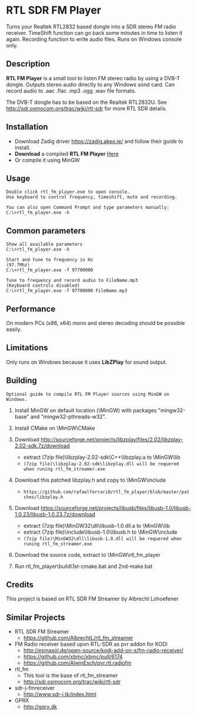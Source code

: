 RTL SDR FM Player
===================
Turns your Realtek RTL2832 based dongle into a SDR stereo FM radio receiver.
TimeShift function can go back some minutes in time to listen it again.
Recording function to write audio files.
Runs on Windows console only.

Description
-----------
**RTL FM Player** is a small tool to listen FM stereo radio by using a DVB-T dongle.
Outputs stereo audio directly to any Windows sond card.
Can record audio to .aac .flac .mp3 .ogg .wav file formats.

The DVB-T dongle has to be based on the Realtek RTL2832U.
See http://sdr.osmocom.org/trac/wiki/rtl-sdr for more RTL SDR details.

Installation
------------
- Download Zadig driver https://zadig.akeo.ie/ and follow their guide to install.
- **Download** a compiled **RTL FM Player** [Here](https://github.com/rafaelferrari0/rtl_fm_player/blob/master/release/Windows_x86/rtl_fm_player.zip)
- Or compile it using MinGW


Usage
-----

    Double click rtl_fm_player.exe to open console.
    Use keyboard to control frequency, timeshift, mute and recording.

    You can also open Command Prompt and type parameters manually:
    C:\>rtl_fm_player.exe -h

Common parameters
-------

    Show all available parameters
    C:\>rtl_fm_player.exe -h

    Start and tune to frequency in Hz 
    (97.7Mhz)
    C:\>rtl_fm_player.exe -f 97700000

    Tune to frequency and record audio to FileName.mp3
    (Keyboard controls disabled)
    C:\>rtl_fm_player.exe -f 97700000 FileName.mp3


Performance
--------------
On modern PCs (x86, x64) mono and stereo decoding should be possible easily.

Limitations
--------------
Only runs on Windows because it uses **LibZPlay** for sound output.


Building
-------

`Optional guide to compile RTL FM Player sources using MinGW on Windows.`

1. Install MinGW on default location (\MinGW) with packages "mingw32-base" and "mingw32-pthreads-w32".

2. Install CMake on \MinGW\CMake

3. Download http://sourceforge.net/projects/libzplay/files/2.02/libzplay-2.02-sdk.7z/download 
    - extract (7zip file)\libzplay-2.02-sdk\C++\libzplay.a to \MinGW\lib
    - `(7zip file)\libzplay-2.02-sdk\libzplay.dll will be requered when runing rtl_fm_streamer.exe`

4. Download this patched libzplay.h and copy to \MinGW\include
    - `https://github.com/rafaelferrari0/rtl_fm_player/blob/master/patches/libzplay.h`

5. Download https://sourceforge.net/projects/libusb/files/libusb-1.0/libusb-1.0.23/libusb-1.0.23.7z/download 
    - extract (7zip file)\MinGW32\dll\libusb-1.0.dll.a to \MinGW\lib 
    - extract (7zip file)\include\libusb-1.0\libusb.h to \MinGW\include
    - `(7zip file)\MinGW32\dll\libusb-1.0.dll will be requered when runing rtl_fm_streamer.exe`

6. Download the source code, extract to \MinGW\rtl_fm_player

7. Run rtl_fm_player\build\1st-cmake.bat and 2nd-make.bat

Credits
-------
This project is based on RTL SDR FM Streamer by Albrecht Lohoefener


Similar Projects
----------------
- RTL SDR FM Streamer
  - https://github.com/AlbrechtL/rtl_fm_streamer
- FM Radio receiver based upon RTL-SDR as pvr addon for KODI
  - http://esmasol.de/open-source/kodi-add-on-s/fm-radio-receiver/
  - https://github.com/xbmc/xbmc/pull/6174
  - https://github.com/AlwinEsch/pvr.rtl.radiofm
- rtl_fm
  - This tool is the base of rtl_fm_streamer
  - http://sdr.osmocom.org/trac/wiki/rtl-sdr
- sdr-j-fmreceiver
  - http://www.sdr-j.tk/index.html
- GPRX
  - http://gqrx.dk


